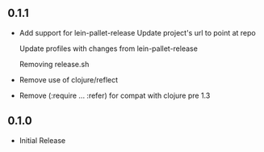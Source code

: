 ## 0.1.1

- Add support for lein-pallet-release
  Update project's url to point at repo

  Update profiles with changes from lein-pallet-release

  Removing release.sh

- Remove use of clojure/reflect

- Remove (:require ... :refer) for compat with clojure pre 1.3

## 0.1.0

- Initial Release

